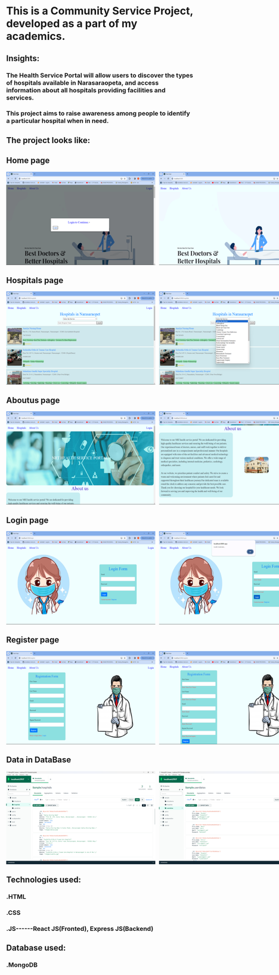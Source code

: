 # This is a Community Service Project, developed as a part of my academics.
## Insights:
   ### The Health Service Portal will allow users to discover the types of hospitals available in Narasaraopeta, and access information about all hospitals providing facilities and services. 
   ### This project aims to raise awareness among people to identify a particular hospital when in need.

## The project looks like:
## Home page
<div style="display: flex;">
    <!-- First image -->
    <img src="./public/images/Screenshots/Base.png" alt="Image 1" style="width: 400px; height: 250px; margin-right: 10px;">
    <!-- Second image -->
    <img src="/public/images/Screenshots/Home-1.png" alt="Image 2" style="width: 400px; height: 250px; margin-right: 10px;">
    <!-- Third image -->
    <img src="/public/images/Screenshots/Home-2.png" alt="Image 3" style="width: 400px; height: 250px;
    margin-right: 10px;">
    <!-- Second image -->
    <img src="/public/images/Screenshots/Home-3.png" alt="Image 2" style="width: 400px; height: 250px; margin-right: 10px;">
    <!-- Second image -->
    <img src="/public/images/Screenshots/Home-4.png" alt="Image 2" style="width: 400px; height: 250px; margin-right: 10px;">
    <!-- Second image -->
    <img src="/public/images/Screenshots/Home-5.png" alt="Image 2" style="width: 400px; height: 250px; margin-right: 10px;">
</div>

## Hospitals page
<div style="display: flex;">
    <!-- First image -->
    <img src="./public/images/Screenshots/Hospitals-1.png" alt="Image 1" style="width: 400px; height: 250px; margin-right: 10px;">
    <!-- Second image -->
    <img src="/public/images/Screenshots/Hospitals-2.png" alt="Image 2" style="width: 400px; height: 250px; margin-right: 10px;">
    <!-- Third image -->
    <img src="/public/images/Screenshots/Hospitals-3.png" alt="Image 3" style="width: 400px; height: 250px;
    margin-right: 10px;">
    <!-- Fourth image -->
    <img src="/public/images/Screenshots/Hospitals-4.png" alt="Image 2" style="width: 400px; height: 250px; margin-right: 10px;">
</div>

## Aboutus page
<div style="display: flex;">
    <!-- First image -->
    <img src="./public/images/Screenshots/Aboutus-1.png" alt="Image 1" style="width: 400px; height: 250px; margin-right: 10px;">
    <!-- Second image -->
    <img src="/public/images/Screenshots/Aboutus-2.png" alt="Image 2" style="width: 400px; height: 250px; margin-right: 10px;">
    <!-- Third image -->
    <img src="/public/images/Screenshots/Aboutus-3.png" alt="Image 3" style="width: 400px; height: 250px;
    margin-right: 10px;">
    <!-- Fourth image -->
    <img src="/public/images/Screenshots/Aboutus-4.png" alt="Image 2" style="width: 400px; height: 250px; margin-right: 10px;">
</div>

## Login page
<div style="display: flex;">
    <!-- First image -->
    <img src="./public/images/Screenshots/Login.png" alt="Image 1" style="width: 400px; height: 250px; margin-right: 10px;">
    <!-- Second image -->
    <img src="/public/images/Screenshots/Login_valid.png" alt="Image 2" style="width: 400px; height: 250px; margin-right: 10px;">
</div>

## Register page
<div style="display: flex;">
    <!-- First image -->
    <img src="./public/images/Screenshots/Register.png" alt="Image 1" style="width: 400px; height: 250px; margin-right: 10px;">
    <!-- Second image -->
    <img src="/public/images/Screenshots/Register_valid.png" alt="Image 2" style="width: 400px; height: 250px; margin-right: 10px;">
</div>

## Data in DataBase
<div style="display: flex;">
    <!-- First image -->
    <img src="./public/images/Screenshots/DB-1.png" alt="Image 1" style="width: 400px; height: 250px; margin-right: 10px;">
    <!-- Second image -->
    <img src="/public/images/Screenshots/DB-2.png" alt="Image 2" style="width: 400px; height: 250px; margin-right: 10px;">
    <!-- Second image -->
    <img src="/public/images/Screenshots/DB-3.png" alt="Image 2" style="width: 400px; height: 250px; margin-right: 10px;">
</div>



## Technologies used:
   ### .HTML
   ### .CSS
   ### .JS------React JS(Fronted), Express JS(Backend)
## Database used:
   ### .MongoDB

